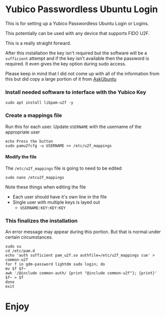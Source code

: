 # Yubico Passwordless Ubuntu Login
This is for setting up a Yubico Passwordless Ubuntu Login or Logins.

This potentially can be used with any device that supports FIDO U2F.

This is a really straight forward.  

After this installation the key isn't required but the software will be a `sufficient` attempt and if the key isn't available then the password is required.  It even gives the key option during sudo access.

Please keep in mind that I did not come up with all of the information from this but did copy a large portion of it from [AskUbuntu](https://askubuntu.com/questions/1167691/passwordless-login-with-yubikey-5-nfc?newreg=d3833870cc924fedb49ce95d064f3a09)

### Install needed software to interface with the Yubico Key
```shell
sudo apt install libpam-u2f -y
```

### Create a mappings file
Run this for each user.  Update `USERNAME` with the username of the appropriate user
```shell
echo Press the button
sudo pamu2fcfg -u USERNAME >> /etc/u2f_mappings
```

#### Modify the file
The `/etc/u2f_mappings` file is going to need to be edited

```shell
sudo nano /etcu2f_mappings
```

Note these things when editing the file
- Each user should have it's own line in the file
- Single user with multiple keys is layed out
    - `USERNAME:KEY:KEY:KEY`

### This finalizes the installation
An error message may appear during this portion.  But that is normal under certain circumstances.

```shell
sudo su
cd /etc/pam.d
echo 'auth sufficient pam_u2f.so authfile=/etc/u2f_mappings cue' > common-u2f
for f in gdm-password lightdm sudo login; do
mv $f $f~
awk '/@include common-auth/ {print "@include common-u2f"}; {print}' $f~ > $f
done
exit
```

# Enjoy
